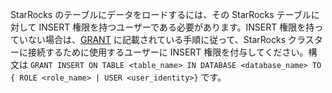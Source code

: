 StarRocks のテーブルにデータをロードするには、その StarRocks テーブルに対して INSERT 権限を持つユーザーである必要があります。INSERT 権限を持っていない場合は、[GRANT](../../sql-reference/sql-statements/account-management/GRANT.md) に記載されている手順に従って、StarRocks クラスターに接続するために使用するユーザーに INSERT 権限を付与してください。構文は `GRANT INSERT ON TABLE <table_name> IN DATABASE <database_name> TO { ROLE <role_name> | USER <user_identity>}` です。